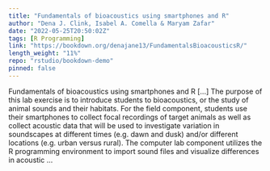 ```yaml
---
title: "Fundamentals of bioacoustics using smartphones and R"
author: "Dena J. Clink, Isabel A. Comella & Maryam Zafar"
date: "2022-05-25T20:50:02Z"
tags: [R Programming]
link: "https://bookdown.org/denajane13/FundamentalsBioacousticsR/"
length_weight: "11%"
repo: "rstudio/bookdown-demo"
pinned: false
---
```


Fundamentals of bioacoustics using smartphones and R [...] The purpose of this lab exercise is to introduce students to bioacoustics, or the study of animal sounds and their habitats. For the field component, students use their smartphones to collect focal recordings of target animals as well as collect acoustic data that will be used to investigate variation in soundscapes at different times (e.g. dawn and dusk) and/or different locations (e.g. urban versus rural). The computer lab component utilizes the R programming environment to import sound files and visualize differences in acoustic ...
